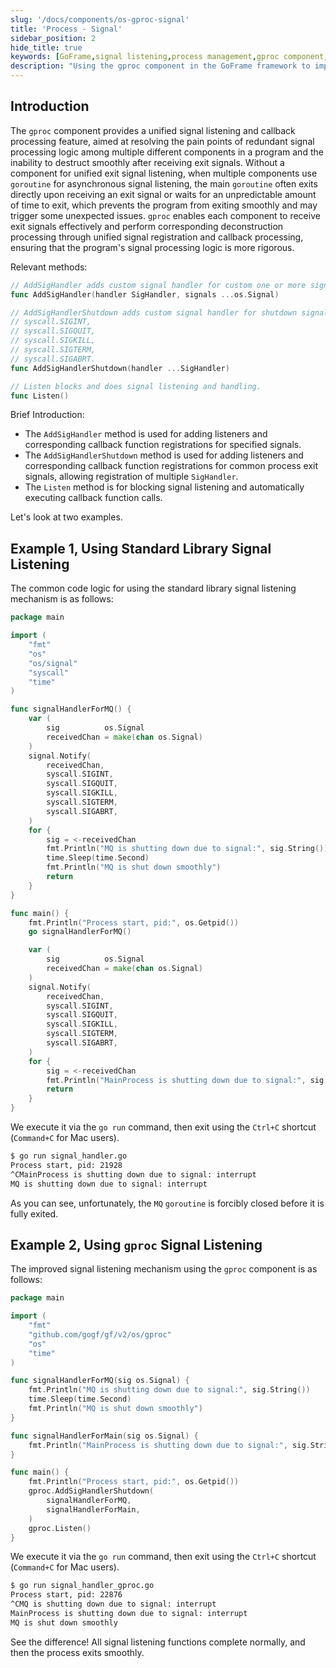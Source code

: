 ```yaml
---
slug: '/docs/components/os-gproc-signal'
title: 'Process - Signal'
sidebar_position: 2
hide_title: true
keywords: [GoFrame,signal listening,process management,gproc component,GoFrame framework,signal handling,smooth program exit,Go language,signal callback,AddSigHandler]
description: "Using the gproc component in the GoFrame framework to implement signal listening and handling, addressing the issue of redundant signal processing logic among multiple components and the inability to exit programs smoothly. By unified signal registration and callback processing, it ensures that each component can effectively receive exit signals and perform deconstruction, making signal processing logic more rigorous."
---
```


## Introduction

The `gproc` component provides a unified signal listening and callback processing feature, aimed at resolving the pain points of redundant signal processing logic among multiple different components in a program and the inability to destruct smoothly after receiving exit signals. Without a component for unified exit signal listening, when multiple components use `goroutine` for asynchronous signal listening, the main `goroutine` often exits directly upon receiving an exit signal or waits for an unpredictable amount of time to exit, which prevents the program from exiting smoothly and may trigger some unexpected issues. `gproc` enables each component to receive exit signals effectively and perform corresponding deconstruction processing through unified signal registration and callback processing, ensuring that the program's signal processing logic is more rigorous.

Relevant methods:

```go
// AddSigHandler adds custom signal handler for custom one or more signals.
func AddSigHandler(handler SigHandler, signals ...os.Signal)

// AddSigHandlerShutdown adds custom signal handler for shutdown signals:
// syscall.SIGINT,
// syscall.SIGQUIT,
// syscall.SIGKILL,
// syscall.SIGTERM,
// syscall.SIGABRT.
func AddSigHandlerShutdown(handler ...SigHandler)

// Listen blocks and does signal listening and handling.
func Listen()
```

Brief Introduction:

- The `AddSigHandler` method is used for adding listeners and corresponding callback function registrations for specified signals.
- The `AddSigHandlerShutdown` method is used for adding listeners and corresponding callback function registrations for common process exit signals, allowing registration of multiple `SigHandler`.
- The `Listen` method is for blocking signal listening and automatically executing callback function calls.

Let's look at two examples.

## Example 1, Using Standard Library Signal Listening

The common code logic for using the standard library signal listening mechanism is as follows:

```go
package main

import (
    "fmt"
    "os"
    "os/signal"
    "syscall"
    "time"
)

func signalHandlerForMQ() {
    var (
        sig          os.Signal
        receivedChan = make(chan os.Signal)
    )
    signal.Notify(
        receivedChan,
        syscall.SIGINT,
        syscall.SIGQUIT,
        syscall.SIGKILL,
        syscall.SIGTERM,
        syscall.SIGABRT,
    )
    for {
        sig = <-receivedChan
        fmt.Println("MQ is shutting down due to signal:", sig.String())
        time.Sleep(time.Second)
        fmt.Println("MQ is shut down smoothly")
        return
    }
}

func main() {
    fmt.Println("Process start, pid:", os.Getpid())
    go signalHandlerForMQ()

    var (
        sig          os.Signal
        receivedChan = make(chan os.Signal)
    )
    signal.Notify(
        receivedChan,
        syscall.SIGINT,
        syscall.SIGQUIT,
        syscall.SIGKILL,
        syscall.SIGTERM,
        syscall.SIGABRT,
    )
    for {
        sig = <-receivedChan
        fmt.Println("MainProcess is shutting down due to signal:", sig.String())
        return
    }
}
```

We execute it via the `go run` command, then exit using the `Ctrl+C` shortcut (`Command+C` for Mac users).

```bash
$ go run signal_handler.go
Process start, pid: 21928
^CMainProcess is shutting down due to signal: interrupt
MQ is shutting down due to signal: interrupt
```

As you can see, unfortunately, the `MQ` `goroutine` is forcibly closed before it is fully exited.

## Example 2, Using `gproc` Signal Listening

The improved signal listening mechanism using the `gproc` component is as follows:

```go
package main

import (
    "fmt"
    "github.com/gogf/gf/v2/os/gproc"
    "os"
    "time"
)

func signalHandlerForMQ(sig os.Signal) {
    fmt.Println("MQ is shutting down due to signal:", sig.String())
    time.Sleep(time.Second)
    fmt.Println("MQ is shut down smoothly")
}

func signalHandlerForMain(sig os.Signal) {
    fmt.Println("MainProcess is shutting down due to signal:", sig.String())
}

func main() {
    fmt.Println("Process start, pid:", os.Getpid())
    gproc.AddSigHandlerShutdown(
        signalHandlerForMQ,
        signalHandlerForMain,
    )
    gproc.Listen()
}
```

We execute it via the `go run` command, then exit using the `Ctrl+C` shortcut (`Command+C` for Mac users).

```bash
$ go run signal_handler_gproc.go
Process start, pid: 22876
^CMQ is shutting down due to signal: interrupt
MainProcess is shutting down due to signal: interrupt
MQ is shut down smoothly
```

See the difference! All signal listening functions complete normally, and then the process exits smoothly.